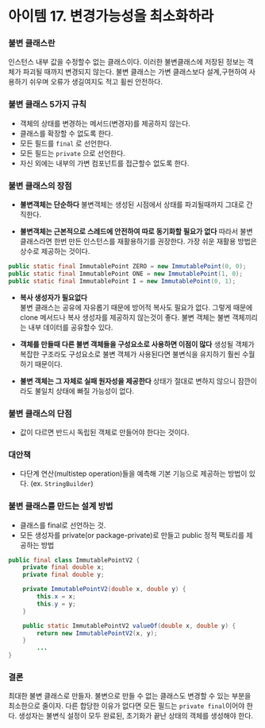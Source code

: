 # 아이템 17. 변경가능성을 최소화하라

### 불변 클래스란
인스턴스 내부 값을 수정할수 없는 클래스이다. 이러한 불변클래스에 저장된 정보는 객체가 파괴될 때까지 변경되지 않는다.
불변 클래스는 가변 클래스보다 설계,구현하여 사용하기 쉬우며 오류가 생길여지도 적고 휠씬 안전하다.

### 불변 클래스 5가지 규칙

* 객체의 상태를 변경하는 메서드(변경자)를 제공하지 않는다.
* 클래스를 확장할 수 없도록 한다.
* 모든 필드를 `final` 로 선언한다.
* 모든 필드는 `private` 으로 선언한다.
* 자신 외에는 내부의 가변 컴포넌트를 접근할수 없도록 한다.

### 불변 클래스의 장점
* **불변객체는 단순하다**
  불변객체는 생성된 시점에서 상태를 파괴될때까지 그대로 간직한다.

* **불변객체는 근본적으로 스레드에 안전하여 따로 동기화할 필요가 없다**
  따라서 불변 클래스라면 한번 만든 인스턴스를 재활용하기를 권장한다. 가장 쉬운 재활용 방법은 상수로 제공하는 것이다.

````java
public static final ImmutablePoint ZERO = new ImmutablePoint(0, 0);
public static final ImmutablePoint ONE = new ImmutablePoint(1, 0);
public static final ImmutablePoint I = new ImmutablePoint(0, 1);
````

* **복사 생성자가 필요없다**  
  불변 클래스는 공유에 자유롭기 때문에 방어적 복사도 필요가 없다.
  그렇게 때문에 clone 메서드나 복사 생성자를 제공하지 않는것이 좋다.
  불변 객체는 불변 객체끼리는 내부 데이터를 공유할수 있다.
  
* **객체를 만들때 다른 불변 객체들을 구성요소로 사용하면 이점이 많다**
  생성될 객체가 복잡한 구조라도 구성요소로 불변 객체가 사용된다면 불변식을 유지하기 훨씬 수월하기 때문이다.

* **불변 객체는 그 자체로 실패 원자성을 제공한다**
  상태가 절대로 변하지 않으니 잠깐이라도 불일치 상태에 빠질 가능성이 없다.

### 불변 클래스의 단점
* 값이 다르면 반드시 독립된 객체로 만들어야 한다는 것이다.

### 대안책
- 다단계 연산(multistep operation)들을 예측해 기본 기능으로 제공하는 방법이 있다. (ex. `StringBuilder`)


### 불변 클래스를 만드는 설계 방법
* 클래스를 final로 선언하는 것.
* 모든 생성자를 private(or package-private)로 만들고 public 정적 팩토리를 제공하는 방법
```java
public final class ImmutablePointV2 {
    private final double x;
    private final double y;

    private ImmutablePointV2(double x, double y) {
        this.x = x;
        this.y = y;
    }

    public static ImmutablePointV2 valueOf(double x, double y) {
        return new ImmutablePointV2(x, y);
    }
		...
}
```

### 결론
최대한 불변 클래스로 만들자.
불변으로 만들 수 없는 클래스도 변경할 수 있는 부분을 최소한으로 줄이자.
다른 합당한 이유가 없다면 모든 필드는 `private final`이어야 한다.
생성자는 불변식 설정이 모두 완료된, 초기화가 끝난 상태의 객체를 생성해야 한다.
